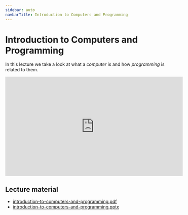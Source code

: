 ```yaml
---
sidebar: auto
navbarTitle: Introduction to Computers and Programming
---
```


# Introduction to Computers and Programming
In this lecture we take a look at what a *computer* is and how *programming* is related to them.

<iframe width="560" height="314" src="https://www.youtube.com/embed/ZN2f4gq9eLQ" frameborder="0" allow="accelerometer; autoplay; encrypted-media; gyroscope; picture-in-picture" allowfullscreen></iframe>

## Lecture material
* [introduction-to-computers-and-programming.pdf](introduction-to-computers-and-programming.pdf)
* [introduction-to-computers-and-programming.pptx](introduction-to-computers-and-programming.pptx)